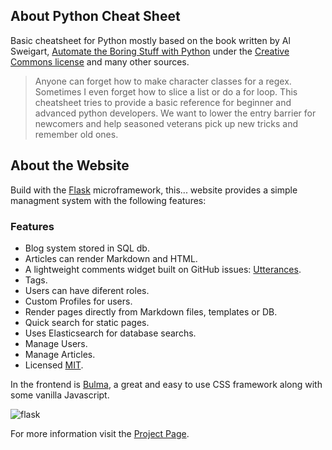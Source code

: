 ## About Python Cheat Sheet

Basic cheatsheet for Python mostly based on the book written by Al Sweigart, [Automate the Boring Stuff with Python](https://automatetheboringstuff.com/) under the [Creative Commons license](https://creativecommons.org/licenses/by-nc-sa/3.0/) and many other sources.

> Anyone can forget how to make character classes for a regex. Sometimes I even forget how to slice a list or do a for loop. This cheatsheet tries to provide a basic reference for beginner and advanced python developers. We want to lower the entry barrier for newcomers and help seasoned veterans pick up new tricks and remember old ones.

## About the Website

Build with the [Flask](http://flask.pocoo.org/) microframework, this... website provides a simple managment system with the following features:

### Features

- Blog system stored in SQL db.
- Articles can render Markdown and HTML.
- A lightweight comments widget built on GitHub issues: [Utterances](https://github.com/utterance/utterances).
- Tags.
- Users can have diferent roles.
- Custom Profiles for users.
- Render pages directly from Markdown files, templates or DB.
- Quick search for static pages.
- Uses Elasticsearch for database searchs.
- Manage Users.
- Manage Articles.
- Licensed [MIT](https://github.com/wilfredinni/pysheetBlog/blob/master/LICENSE).

In the frontend is [Bulma](https://github.com/jgthms/bulma), a great and easy to use CSS framework along with some vanilla Javascript.

![flask](https://raw.githubusercontent.com/wilfredinni/pysheetBlog/master/img/new_post.png)

For more information visit the [Project Page](https://github.com/wilfredinni/pysheetBlog).
